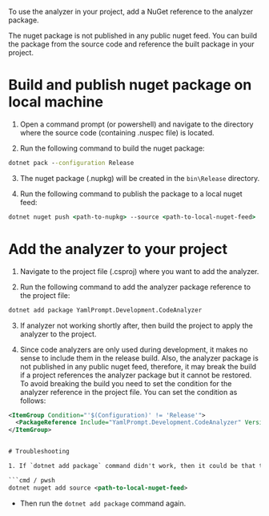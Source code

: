 To use the analyzer in your project, add a NuGet reference to the analyzer package.

The nuget package is not published in any public nuget feed. You can build the package from the source code and reference the built package in your project.

# Build and publish nuget package on local machine

1. Open a command prompt (or powershell) and navigate to the directory where the source code (containing .nuspec file) is located.

2. Run the following command to build the nuget package:

```cmd / pwsh
dotnet pack --configuration Release
```

3. The nuget package (.nupkg) will be created in the `bin\Release` directory.

4. Run the following command to publish the package to a local nuget feed:

```cmd / pwsh
dotnet nuget push <path-to-nupkg> --source <path-to-local-nuget-feed>
```

# Add the analyzer to your project

1. Navigate to the project file (.csproj) where you want to add the analyzer.

2. Run the following command to add the analyzer package reference to the project file:

``` cmd / pwsh
dotnet add package YamlPrompt.Development.CodeAnalyzer
```

3. If analyzer not working shortly after, then build the project to apply the analyzer to the project.

4. Since code analyzers are only used during development, it makes no sense to include them in the release build. Also, the analyzer package is not published in any public nuget feed, therefore, it
may break the build if a project references the analyzer package but it cannot be restored.
To avoid breaking the build you need to set the condition for the analyzer reference in the project file. You can set the condition as follows:

```xml
<ItemGroup Condition="'$(Configuration)' != 'Release'">
  <PackageReference Include="YamlPrompt.Development.CodeAnalyzer" Version="1.0.0" />
</ItemGroup>


# Troubleshooting

1. If `dotnet add package` command didn't work, then it could be that the Nuget package source is not added to the project. You can add the source by running the following command:

```cmd / pwsh
dotnet nuget add source <path-to-local-nuget-feed>
```

- Then run the `dotnet add package` command again. 